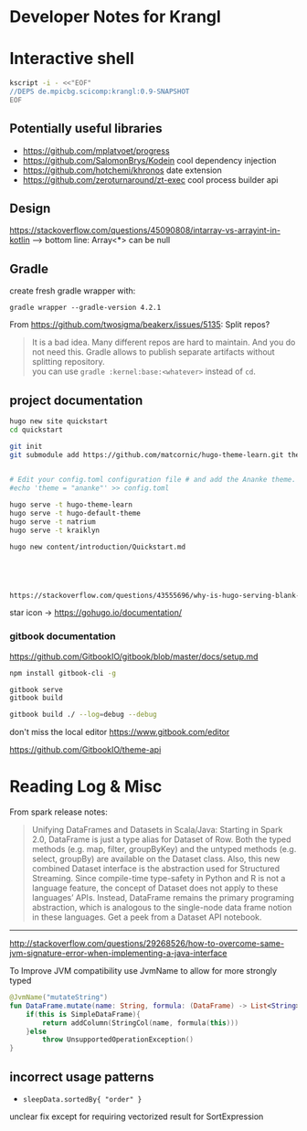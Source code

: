 # Developer Notes for Krangl



# Interactive shell
```bash
kscript -i - <<"EOF"
//DEPS de.mpicbg.scicomp:krangl:0.9-SNAPSHOT
EOF
```

## Potentially useful libraries

* https://github.com/mplatvoet/progress
* https://github.com/SalomonBrys/Kodein cool dependency injection
* https://github.com/hotchemi/khronos date extension
* https://github.com/zeroturnaround/zt-exec cool process builder api


## Design

https://stackoverflow.com/questions/45090808/intarray-vs-arrayint-in-kotlin --> bottom line: Array<*> can be null


## Gradle

create fresh gradle wrapper with:

`gradle wrapper --gradle-version 4.2.1`

From https://github.com/twosigma/beakerx/issues/5135: Split repos?
> It is a bad idea. Many different repos are hard to maintain. And you do not need this. Gradle allows to publish separate artifacts without splitting repository.  
you can use `gradle :kernel:base:<whatever>` instead of `cd`.




## project documentation


```bash
hugo new site quickstart
cd quickstart

git init
git submodule add https://github.com/matcornic/hugo-theme-learn.git themes/hugo-theme-learn
 

# Edit your config.toml configuration file # and add the Ananke theme. 
#echo 'theme = "ananke"' >> config.toml

hugo serve -t hugo-theme-learn
hugo serve -t hugo-default-theme
hugo serve -t natrium
hugo serve -t kraiklyn

hugo new content/introduction/Quickstart.md





https://stackoverflow.com/questions/43555696/why-is-hugo-serving-blank-pages

```

star icon -> https://gohugo.io/documentation/



### gitbook documentation

https://github.com/GitbookIO/gitbook/blob/master/docs/setup.md

```bash
npm install gitbook-cli -g

gitbook serve
gitbook build

gitbook build ./ --log=debug --debug

```

don't miss the local editor
https://www.gitbook.com/editor

https://github.com/GitbookIO/theme-api


# Reading Log & Misc


From spark release notes:
> Unifying DataFrames and Datasets in Scala/Java: Starting in Spark 2.0, DataFrame is just a type alias for Dataset of Row. Both the typed methods (e.g. map, filter, groupByKey) and the untyped methods (e.g. select, groupBy) are available on the Dataset class. Also, this new combined Dataset interface is the abstraction used for Structured Streaming. Since compile-time type-safety in Python and R is not a language feature, the concept of Dataset does not apply to these languages’ APIs. Instead, DataFrame remains the primary programing abstraction, which is analogous to the single-node data frame notion in these languages. Get a peek from a Dataset API notebook.

---

http://stackoverflow.com/questions/29268526/how-to-overcome-same-jvm-signature-error-when-implementing-a-java-interface

To Improve JVM compatibility use JvmName to allow for more strongly typed

```kotlin
@JvmName("mutateString")
fun DataFrame.mutate(name: String, formula: (DataFrame) -> List<String>): DataFrame {
    if(this is SimpleDataFrame){
        return addColumn(StringCol(name, formula(this)))
    }else
        throw UnsupportedOperationException()
}

```


## incorrect usage patterns

* `sleepData.sortedBy{ "order" }`

unclear fix except for requiring vectorized result for SortExpression

